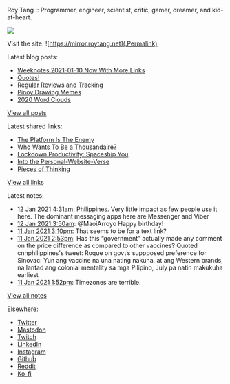 Roy Tang :: Programmer, engineer, scientist, critic, gamer, dreamer, and kid-at-heart.

![](https://roytang.net/img/profile.jpg)

Visit the site: ![https://mirror.roytang.net](.Permalink)

Latest blog posts:
    

- [Weeknotes 2021-01-10 Now With More Links](https://mirror.roytang.net/2021/01/weeknotes-2021-01-10/)
- [Quotes!](https://mirror.roytang.net/2021/01/quotes/)
- [Regular Reviews and Tracking](https://mirror.roytang.net/2021/01/regular-reviews-and-tracking/)
- [Pinoy Drawing Memes](https://mirror.roytang.net/2021/01/pinoy-drawing-memes/)
- [2020 Word Clouds](https://mirror.roytang.net/2021/01/2020-word-clouds/)

[View all posts](https://mirror.roytang.net/blog)

Latest shared links:
    

- [The Platform Is The Enemy](https://mirror.roytang.net/2021/01/the-platform-is-the-enemy/)
- [Who Wants To Be a Thousandaire?](https://mirror.roytang.net/2021/01/who-wants-to-be-a-thousandaire/)
- [Lockdown Productivity: Spaceship You](https://mirror.roytang.net/2021/01/lockdown-productivity-spaceship-you/)
- [Into the Personal-Website-Verse](https://mirror.roytang.net/2021/01/into-the-personal-website-verse/)
- [Pieces of Thinking](https://mirror.roytang.net/2021/01/pieces-of-thinking/)

[View all links](https://mirror.roytang.net/links)

Latest notes:
    

- [12 Jan 2021 4:31am](https://mirror.roytang.net/2021/01/gix8ts5/): Philippines. Very little impact as few people use it here. The dominant messaging apps here are Messenger and Viber
- [12 Jan 2021 3:50am](https://mirror.roytang.net/2021/01/1348839756042391552/): @MaoiArroyo Happy birthday!
- [11 Jan 2021 3:10pm](https://mirror.roytang.net/2021/01/giuoap8/): That seems to be for a text link?
- [11 Jan 2021 2:53pm](https://mirror.roytang.net/2021/01/1348644221733883905/): Has this &ldquo;government&rdquo; actually made any comment on the price difference as compared to other vaccines?
Quoted cnnphilippines&#39;s tweet:   Roque on govt&rsquo;s suppposed preference for Sinovac: Yun ang vaccine na una nating nakuha, at ang Western brands, na lantad ang colonial mentality sa mga Pilipino, July pa natin makukuha earliest  
- [11 Jan 2021 1:52pm](https://mirror.roytang.net/2021/01/1348628918979358722/): Timezones are terrible.

[View all notes](https://mirror.roytang.net/notes)

Elsewhere:

- [Twitter](https://twitter.com/roytang)
- [Mastodon](https://mastodon.technology/@roytang)
- [Twitch](https://twitch.tv/twitchyroy)
- [LinkedIn](https://www.linkedin.com/in/roytang)
- [Instagram](https://instagram.com/roytang0400)
- [Github](https://github.com/roytang)
- [Reddit](https://reddit.com/u/hungryroy)
- [Ko-fi](https://ko-fi.com/roytang)